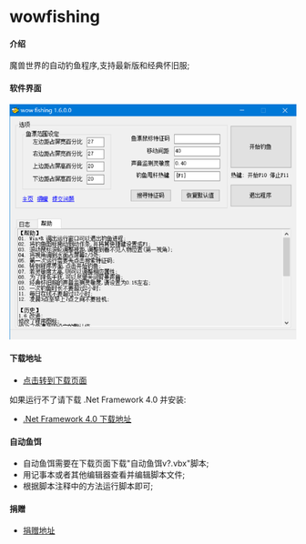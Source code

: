 # wowfishing

#### 介绍
魔兽世界的自动钓鱼程序,支持最新版和经典怀旧服;

#### 软件界面

![截图](screen.png)

#### 下载地址

* [点击转到下载页面](https://gitee.com/milaoshu1020/wowfishing/releases)

如果运行不了请下载 .Net Framework 4.0 并安装:

* [.Net Framework 4.0 下载地址](https://www.microsoft.com/zh-cn/download/details.aspx?id=17718)

#### 自动鱼饵

* 自动鱼饵需要在下载页面下载"自动鱼饵v?.vbx"脚本;
* 用记事本或者其他编辑器查看并编辑脚本文件;
* 根据脚本注释中的方法运行脚本即可;

#### 捐赠

* [捐赠地址](DONATE.md)
